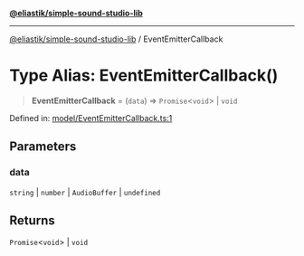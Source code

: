 [**@eliastik/simple-sound-studio-lib**](../README.md)

***

[@eliastik/simple-sound-studio-lib](../README.md) / EventEmitterCallback

# Type Alias: EventEmitterCallback()

> **EventEmitterCallback** = (`data`) => `Promise`\<`void`\> \| `void`

Defined in: [model/EventEmitterCallback.ts:1](https://github.com/Eliastik/simple-sound-studio-lib/blob/07dad1885665d358e7dba30e2fa1e4072b5b2b15/lib/model/EventEmitterCallback.ts#L1)

## Parameters

### data

`string` | `number` | `AudioBuffer` | `undefined`

## Returns

`Promise`\<`void`\> \| `void`

